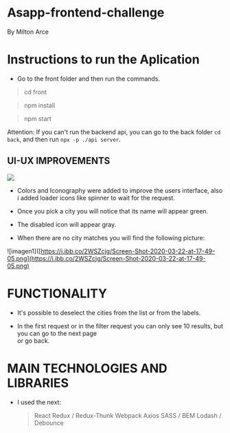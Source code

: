 # Asapp-frontend-challenge

By Milton Arce

# Instructions to run the Aplication

- Go to the front folder and then run the commands.

> cd front

> npm install

> npm start

Attention: If you can't run the backend api, you can go to the back folder `cd back`, and then run `npx -p ./api server`.

## UI-UX IMPROVEMENTS

![](https://i.ibb.co/VB9Dzzw/Screen-Shot-2020-03-22-at-17-11-07.png)

- Colors and Iconography were added to improve the users interface, also i added loader icons like spinner to wait for the request.

- Once you pick a city you will notice that its name will appear green.

- The disabled icon will appear gray.

- When there are no city matches you will find the following picture:

![imagen1]([https://i.ibb.co/2WSZcjg/Screen-Shot-2020-03-22-at-17-49-05.png](https://i.ibb.co/2WSZcjg/Screen-Shot-2020-03-22-at-17-49-05.png)

# FUNCTIONALITY

- It's possible to deselect the cities from the list or from the labels.

- In the first request or in the filter request you can only see 10 results, but you can go to the next page  
  or go back.

# MAIN TECHNOLOGIES AND LIBRARIES

- I used the next:
  > React
  > Redux / Redux-Thunk
  > Webpack
  > Axios
  > SASS / BEM
  > Lodash / Debounce
